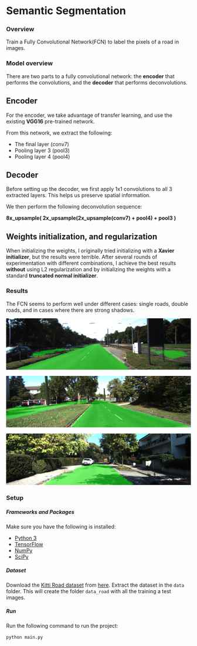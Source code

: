 # Semantic Segmentation
### Overview
Train a Fully Convolutional Network(FCN) to label the pixels of a road in images.

### Model overview
There are two parts to a fully convolutional network: the **encoder** that performs the convolutions, and the **decoder** that performs deconvolutions. 

## Encoder
For the encoder, we take advantage of transfer learning, and use the existing **VGG16** pre-trained network. 

From this network, we extract the following:
* The final layer (conv7)
* Pooling layer 3 (pool3)
* Pooling layer 4 (pool4)

## Decoder
Before setting up the decoder, we first apply 1x1 convolutions to all 3 extracted layers. This helps us preserve spatial information.

We then perform the following deconvolution sequence:

**8x_upsample( 2x_upsample(2x_upsample(conv7) + pool4) + pool3 )**

## Weights initialization, and regularization
When initializing the weights, I originally tried initializing with a **Xavier initializer**, but the results were terrible. After several rounds of experimentation with different combinations, I achieve the best results **without** using L2 regularization and by initializing the weights with a standard **truncated normal initializer**.

### Results
The FCN seems to perform well under different cases: single roads, double roads, and in cases where there are strong shadows.

![One road in image](https://github.com/IvanLim/semantic-segmentation/blob/master/report/single.png "One road in image")

![Two roads in image](https://github.com/IvanLim/semantic-segmentation/blob/master/report/double.png "Two roads in image")

![Strong shadows](https://github.com/IvanLim/semantic-segmentation/blob/master/report/shadows.png "Strong shadows")


### Setup
##### Frameworks and Packages
Make sure you have the following is installed:
 - [Python 3](https://www.python.org/)
 - [TensorFlow](https://www.tensorflow.org/)
 - [NumPy](http://www.numpy.org/)
 - [SciPy](https://www.scipy.org/)
##### Dataset
Download the [Kitti Road dataset](http://www.cvlibs.net/datasets/kitti/eval_road.php) from [here](http://www.cvlibs.net/download.php?file=data_road.zip).  Extract the dataset in the `data` folder.  This will create the folder `data_road` with all the training a test images.

##### Run
Run the following command to run the project:
```
python main.py
```
